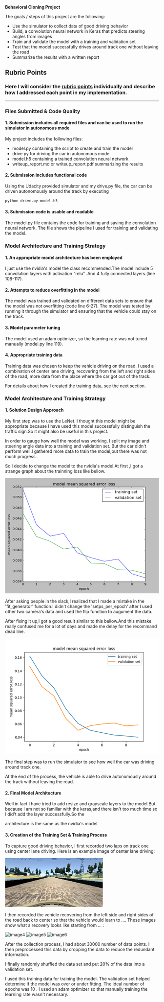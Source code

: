**Behavioral Cloning Project**

The goals / steps of this project are the following:
* Use the simulator to collect data of good driving behavior
* Build, a convolution neural network in Keras that predicts steering angles from images
* Train and validate the model with a training and validation set
* Test that the model successfully drives around track one without leaving the road
* Summarize the results with a written report


[//]: # (Image References)

[image1]: ./examples/placeholder.png "Model Visualization"
[image2]: ./examples/placeholder.png "Grayscaling"
[image3]: ./examples/placeholder_small.png "Recovery Image"
[image4]: ./examples/placeholder_small.png "Recovery Image"
[image5]: ./examples/placeholder_small.png "Recovery Image"
[image6]: ./examples/placeholder_small.png "Normal Image"
[image7]: ./examples/placeholder_small.png "Flipped Image"

## Rubric Points
### Here I will consider the [rubric points](https://review.udacity.com/#!/rubrics/432/view) individually and describe how I addressed each point in my implementation.  

---
### Files Submitted & Code Quality

#### 1. Submission includes all required files and can be used to run the simulator in autonomous mode

My project includes the following files:
* model.py containing the script to create and train the model
* drive.py for driving the car in autonomous mode
* model.h5 containing a trained convolution neural network 
* writeup_report.md or writeup_report.pdf summarizing the results

#### 2. Submission includes functional code
Using the Udacity provided simulator and my drive.py file, the car can be driven autonomously around the track by executing 
```sh
python drive.py model.h5
```

#### 3. Submission code is usable and readable

The model.py file contains the code for training and saving the convolution neural network. The file shows the pipeline I used for training and validating the model.

### Model Architecture and Training Strategy

#### 1. An appropriate model architecture has been employed
I just use the nvidia's model the class recommended.The model include 5 convolution layers with activation "relu" .And 4 fully connected layers.(line 108-117).

#### 2. Attempts to reduce overfitting in the model

The model was trained and validated on different data sets to ensure that the model was not overfitting (code line 6-27). The model was tested by running it through the simulator and ensuring that the vehicle could stay on the track.

#### 3. Model parameter tuning

The model used an adam optimizer, so the learning rate was not tuned manually (model.py line 119).

#### 4. Appropriate training data

Training data was chosen to keep the vehicle driving on the road. I used a combination of center lane driving, recovering from the left and right sides of the road, more data from the place where the car got out of the track. 

For details about how I created the training data, see the next section. 

### Model Architecture and Training Strategy

#### 1. Solution Design Approach


My first step was to use the LeNet. I thought this model might be appropriate because I have used this model successfully distinguish the traffic sign.So it might also be useful in this project. 

In order to gauge how well the model was working, I split my image and steering angle data into a training and validation set. But the car didn't perform well.I gathered more data to train the model,but there was not much progress. 

So I decide to change the model to the nvidia's model.At first ,I got a strange graph about the trainning loss like bellow.

![image1](/graph/loss_graph_before.png)

After asking people in the slack,I realized that I made a mistake in the 'fit_generator' function.I didn't change the 'setps_per_epoch' after I used other two camera's data and used the flip function to augument the data.

After fixing it up,I got a good result similar to this bellow.And this mistake really confused me for a lot of days and made me delay for the recommand dead line.

![image2](/graph/loss_graph_after.png)

The final step was to run the simulator to see how well the car was driving around track one.

At the end of the process, the vehicle is able to drive autonomously around the track without leaving the road.

#### 2. Final Model Architecture

Well in fact I have tried to add resize and grayscale layers to the model.But because I am not so familiar with the keras,and there isn't too much time so I did't add the layer successfully.So the 

architecture is the same as the nvidia's model.

#### 3. Creation of the Training Set & Training Process

To capture good driving behavior, I first recorded two laps on track one using center lane driving. Here is an example image of center lane driving:

![image3](/graph/center.jpg)

I then recorded the vehicle recovering from the left side and right sides of the road back to center so that the vehicle would learn to .... These images show what a recovery looks like starting from ... :

![image4](/graph/side_to_center1.jpg)
![image5](/graph/side_to_center2.jpg)
![image6](/graph/side_to_center3.jpg)


After the collection process, I had about 30000 number of data points.  I then preprocessed this data by cropping the data to reduce the redundant information.

I finally randomly shuffled the data set and put 20% of the data into a validation set. 

I used this training data for training the model. The validation set helped determine if the model was over or under fitting. The ideal number of epochs was 10 . I used an adam optimizer so that manually training the learning rate wasn't necessary.
